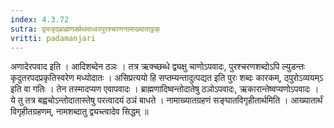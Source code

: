 ```yaml
---
index: 4.3.72
sutra: द्व्यजृद्ब्राह्मणर्क्प्रथमाध्वरपुरश्चरणनामाख्याताट्ठक्
vritti: padamanjari
---
```


 अणादेरपवाद इति । आदिशब्देन ठञः । तत्र ऋक्च्छब्धे द्व्यक्षु चाणोऽपवादः, पुरश्चरणशब्दोऽपि ल्युडन्तः कृदुतरपदप्रकृतिस्वरेण मध्योदातः । असिप्रत्ययो हि सप्तम्यन्तादुत्पद्यत इति पुरः शब्दः कारकम्, ठ्पुरोऽव्ययम्ऽ इति वा गतिः । तेन तस्मादप्यण एवापवादः । ब्राह्मणादिष्वन्तोदातेषु ठञोऽपवादः, ऋकारान्तेष्वप्यणोऽपवादः । ये तु तत्र बह्वचोऽन्तोदातास्तेषु परत्वादयं ठञं बाधते । नामाख्यातग्रहणं सङ्घातविगृहीतार्थमिति । आख्यातार्थं विगृहीतग्रहणम्, नामशब्दातु द्व्यच्त्वादेव सिद्धम् ॥